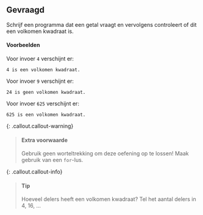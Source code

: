 
## Gevraagd
Schrijf een programma dat een getal vraagt en vervolgens controleert of dit een volkomen kwadraat is.

#### Voorbeelden
Voor invoer `4` verschijnt er:
```
4 is een volkomen kwadraat.
```

Voor invoer `9` verschijnt er:
```
24 is geen volkomen kwadraat.
```

Voor invoer `625` verschijnt er:
```
625 is een volkomen kwadraat.
```

{: .callout.callout-warning}
>#### Extra voorwaarde
> Gebruik geen worteltrekking om deze oefening op te lossen! Maak gebruik van een `for`-lus.

{: .callout.callout-info}
>#### Tip
> Hoeveel delers heeft een volkomen kwadraat? Tel het aantal delers in 4, 16, ...

